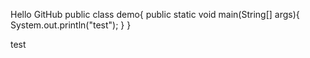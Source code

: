 Hello GitHub
public class demo{
	public static void main(String[] args){
	System.out.println("test");
	}
}

test
